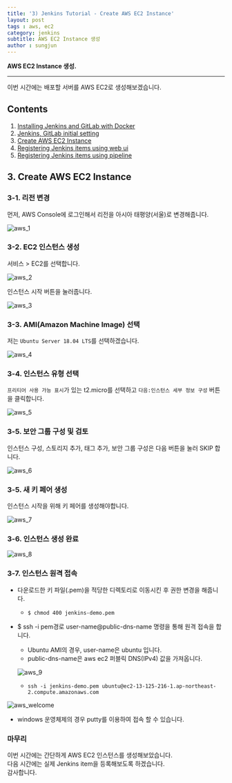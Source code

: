 ```yaml
---
title: '3) Jenkins Tutorial - Create AWS EC2 Instance'  
layout: post  
tags : aws, ec2
category: jenkins
subtitle: AWS EC2 Instance 생성
author : sungjun
---
```


**AWS EC2 Instance 생성.** 

---

이번 시간에는 배포할 서버를 AWS EC2로 생성해보겠습니다.

## Contents

1. [Installing Jenkins and GitLab with Docker](https://gwonsungjun.github.io/articles/2019-04/jenkins_tutorial_1)
2. [Jenkins, GitLab initial setting](https://gwonsungjun.github.io/articles/2019-04/jenkins_tutorial_2)
3. [Create AWS EC2 Instance](https://gwonsungjun.github.io/articles/2019-04/jenkins_tutorial_3)
4. [Registering Jenkins items using web ui](https://gwonsungjun.github.io/articles/2019-04/jenkins_tutorial_4)
5. [Registering Jenkins items using pipeline](https://gwonsungjun.github.io/articles/2019-04/jenkins_tutorial_5)

## 3. Create AWS EC2 Instance

### 3-1. 리전 변경

먼저, AWS Console에 로그인해서 리전을 아시아 태평양(서울)로 변경해줍니다.

![aws_1](/assets/images/usingimages/jenkins_tutorial/aws_1.png)

### 3-2. EC2 인스턴스 생성

서비스 > EC2를 선택합니다.

![aws_2](/assets/images/usingimages/jenkins_tutorial/aws_2.png)

인스턴스 시작 버튼을 눌러줍니다.

![aws_3](/assets/images/usingimages/jenkins_tutorial/aws_3.png)

### 3-3. AMI(Amazon Machine Image) 선택

저는 `Ubuntu Server 18.04 LTS`를 선택하겠습니다.

![aws_4](/assets/images/usingimages/jenkins_tutorial/aws_4.png)

### 3-4. 인스턴스 유형 선택

`프리티어 사용 가능 표시`가 있는 t2.micro를 선택하고 `다음:인스턴스 세부 정보 구성` 버튼을 클릭합니다.

![aws_5](/assets/images/usingimages/jenkins_tutorial/aws_5.png)

### 3-5. 보안 그룹 구성 및 검토

인스턴스 구성, 스토리지 추가, 태그 추가, 보안 그룹 구성은 다음 버튼을 눌러 SKIP 합니다. 

![aws_6](/assets/images/usingimages/jenkins_tutorial/aws_6.png)

### 3-5. 새 키 페어 생성

인스턴스 시작을 위해 키 페어를 생성해야합니다.

![aws_7](/assets/images/usingimages/jenkins_tutorial/aws_7.png)

### 3-6. 인스턴스 생성 완료

![aws_8](/assets/images/usingimages/jenkins_tutorial/aws_8.png)

### 3-7. 인스턴스 원격 접속

- 다운로드한 키 파일(.pem)을 적당한 디렉토리로 이동시킨 후 권한 변경을 해줍니다.
    - `$ chmod 400 jenkins-demo.pem`

- $ ssh -i pem경로 user-name@public-dns-name 명령을 통해 원격 접속을 합니다.
    - Ubuntu AMI의 경우, user-name은 ubuntu 입니다.
    - public-dns-name은 aws ec2 퍼블릭 DNS(IPv4) 값을 가져옵니다.
    
    ![aws_9](/assets/images/usingimages/jenkins_tutorial/aws_9.png)
    
    - `ssh -i jenkins-demo.pem ubuntu@ec2-13-125-216-1.ap-northeast-2.compute.amazonaws.com`

![aws_welcome](/assets/images/usingimages/jenkins_tutorial/aws_welcome.png)

- windows 운영체제의 경우 putty를 이용하여 접속 할 수 있습니다.

### 마무리
이번 시간에는 간단하게 AWS EC2 인스턴스를 생성해보았습니다.     
다음 시간에는 실제 Jenkins item을 등록해보도록 하겠습니다.   
감사합니다.